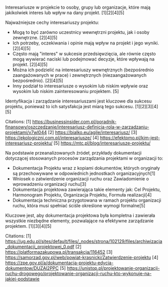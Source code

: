 Interesariusze w projekcie to osoby, grupy lub organizacje, które mają jakikolwiek interes lub wpływ na dany projekt. [1][2][4][5]

Najważniejsze cechy interesariuszy projektu:

- Mogą to być zarówno uczestnicy wewnętrzni projektu, jak i osoby zewnętrzne. [2][4][5]
- Ich potrzeby, oczekiwania i opinie mają wpływ na projekt i jego wyniki. [2][4][5] 
- Często mają "interes" w sukcesie przedsięwzięcia, ale równie często mogą wywierać naciski lub podejmować decyzje, które wpływają na projekt. [2][4][5]
- Można ich podzielić na interesariuszy wewnętrznych (bezpośrednio zaangażowanych w prace) i zewnętrznych (niezaangażowanych bezpośrednio). [2][4][5]
- Inny podział to interesariusze o wysokim lub niskim wpływie oraz wysokim lub niskim zainteresowaniu projektem. [5]

Identyfikacja i zarządzanie interesariuszami jest kluczowe dla sukcesu projektu, ponieważ to ich satysfakcja jest miarą tego sukcesu. [1][2][3][4][5]

Citations:
[1] https://businessinsider.com.pl/poradnik-finansowy/oszczedzanie/interesariusz-definicja-rola-w-zarzadzaniu-projektami/v7wl044
[2] https://bialko.eu/agile/interesariusz/
[3] https://ekologiczni.com.pl/interesariusze/
[4] https://efektpmo.pl/kim-jest-interesariusz-projektu/
[5] https://mtc.pl/blog/interesariusze-projektu/

Na podstawie przeanalizowanych źródeł, przykłady dokumentacji dotyczącej stosowanych procesów zarządzania projektami w organizacji to:

- Dokumentacja Projektu wraz z kopiami dokumentów, których oryginały są przechowywane w odpowiednich jednostkach organizacyjnych[1]
- Wniosek o zatwierdzenie organizacji ruchu oraz Zawiadomienie o wprowadzeniu organizacji ruchu[3]
- Dokumentacja projektowa zawierająca takie elementy jak: Cel Projektu, Harmonogram Projektu, Organizacja Projektu, Formuła realizacji[4]
- Dokumentacja techniczna przygotowana w ramach projektu organizacji ruchu, która musi spełniać ściśle określone wymogi formalne[5]

Kluczowe jest, aby dokumentacja projektowa była kompletna i zawierała wszystkie niezbędne elementy, pozwalające na efektywne zarządzanie projektem. [1][3][4][5]

Citations:
[1] https://ug.edu.pl/sites/default/files/_nodes/strona/102129/files/archiwizacja_dokumentacji_projektowej_0.pdf
[2] https://platformazakupowa.pl/transakcja/116452
[3] https://samorzad.gov.pl/web/powiat-krasnicki/Zatwierdzenie-projektu
[4] https://zpe.gov.pl/a/dokumentacja-projektu-edycja-dokumentow/DUZAl2PPC
[5] https://unistop.pl/projektowanie-organizacji-ruchu-drogowego/projektowanie-organizacji-ruchu-kto-wykonuje-na-jakiej-podstawie
